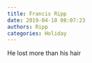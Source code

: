 ```yaml
---
title: Francis Ripp
date: 2019-04-18 08:07:23
authors: Ripp
categories: Holiday
---
```


 He lost more than his hair